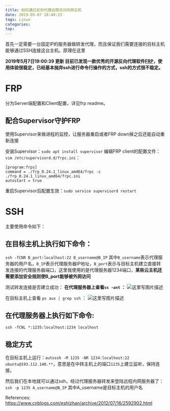 ```yaml
---
title: 如何通过反向代理远程访问内网主机
date: 2019-05-07 18:49:23
tags: Linux
categories:
top:
---
```

首先一定需要一台固定IP的服务器做转发代理，而且保证我们需要连接的目标主机能够通过SSH连接这台主机。原理在这里


**2019年5月7日19:00:39 更新 目前已发现一款优秀的开源反向代理软件[FRP](https://github.com/fatedier/frp)，使用体验很稳定，已经基本抛弃ssh进行命令行操作的方式，ssh的方式很不稳定。**

<!-- more -->

# FRP
分为Server端配置和Client配置，详见frp readme。

## 配合Supervisor守护FRP
使用Supervisor来做进程的监控，让服务器重启或者FRP down掉之后还能自动重新连接

安装Supervisor：`sudo apt install supervisor`
编辑FRP client的配置文件：`vim /etc/supervisord.d/frpc.ini`：
```
[program:frps]
command = ./frp_0.24.1_linux_amd64/frpc -c ./frp_0.24.1_linux_amd64/frpc.ini
autostart = true
```
重启Supervisor后配置生效：`sudo service supervisord restart`
# SSH

主要使用命令如下：

## 在目标主机上执行如下命令：
`ssh -fCNR B_port:localhost:22 B_username@B_IP`
其中`B_username`表示代理服务器的用户名，`B_IP`表示代理服务器IP地址，`B_port`表示与目标主机建立直接转发连接的代理服务器端口，这里我使用的是代理服务器1234端口，**某些云主机还需要添加安全规则使B_port能够被外网访问**

测试转发连接是否建立成功：
**在代理服务器上查看`ss -ant` ：**
![这里写图片描述](20180729122546729)

在目标主机上查看 `ps aux | grep ssh` ：
![这里写图片描述](20180729123244214)


## 在代理服务器上执行如下命令:
`ssh -fCNL *:1235:localhost:1234 localhost`

## 稳定方式
在目标主机上运行：`autossh -M 1235 -NR 1234:localhost:22 ubuntu@193.112.140.**`，意思是在中转主机上的端口`1235`上建立监听，保持连接。

然后我们在本地就可以通过ssh，经过代理服务器转发来登陆远程内网服务器了：
`ssh -p 1235 A_username@B_IP`
其中A_username是目标主机的用户名


References:
https://www.cnblogs.com/eshizhan/archive/2012/07/16/2592902.html
